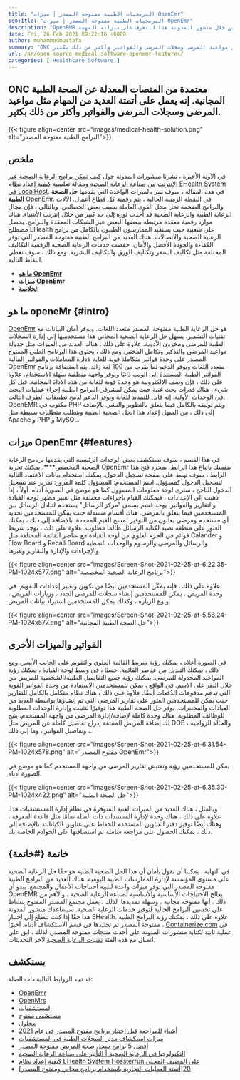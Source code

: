 ```yaml
---
title: "البرمجيات الطبية مفتوحة المصدر | ميزات OpenEmr" 
seoTitle: "البرمجيات الطبية مفتوحة المصدر | ميزات OpenEmr" 
description: "OpenEMR هو برنامج طبي مفتوح المصدر لإدارة الممارسات والموارد الطبية. انتقل من خلال منشور المدونة هذا للتعرف على ميزاته المهمة." 
date: Fri, 26 Feb 2021 09:22:16 +0000
author: muhammadmustafa
summary: "ONC معتمد من طاولة طبية حلول الصحة الطبية. إنه يعمل على أتمتة العديد من المهام مثل مواعيد المرضى وسجلات المرضى والفواتير وأكثر من ذلك بكثير." 
url: /ar/open-source-medical-software-openemr-features/
categories: ['Healthcare Software']
---
```


## ONC معتمدة من المنصات المعدلة عن الصحة الطبية المجانية. إنه يعمل على أتمتة العديد من المهام مثل مواعيد المرضى وسجلات المرضى والفواتير وأكثر من ذلك بكثير.

{{< figure align=center src="images/medical-health-solution.png" alt="البرامج الطبية مفتوحة المصدر">}}


## ملخص
في الآونة الأخيرة ، نشرنا منشورات المدونة حول [كيف تمكن برامج الرعاية الصحية عبر الإنترنت من صناعة الرعاية الصحية][1] ومقالة تعليمية [كيفية إعداد نظام EHealth System في LocalHost][2]. في هذه المقالة ، سوف نمر بالميزات الواعدة التي يقدمها **حل الصحة الطبية** OpenEmr. في النقطة الزمنية الحالية ، يتم رقمنة كل قطاع أعمال. الآلات والبرامج الضخمة تحل محل القوى العاملة بسبب بعض الخصائص. وبالتالي ، فإن مجال الرعاية الطبية والرعاية الصحية قد أحدث ثورة إلى حد كبير من خلال إنترنت الأشياء. هناك موارد رقمية معقدة مرتبطة ببعضها البعض عبر الشبكات المعقدة والبرامج. يحصل مصطلح EHealth على شعبية حيث يستفيد الممارسون الطبيون بالكامل من برامج الرعاية الصحية والاتصالات.
هناك العديد من البرامج الطبية مفتوحة المصدر التي توفر الكفاءة والجودة الأفضل والأمان. خفضت خدمات الرعاية الصحية الرقمية التكاليف المختلفة مثل تكاليف السفر وتكاليف الورق والتكاليف البشرية. ومع ذلك ، سوف نغطي النقاط التالية.
* [ **ما هو OpenEmr** ][3]
* [ **ميزات OpenEmr** ][4]
* [ **الخلاصة** ][5]

## ما هو openeMr {#intro}

[OpenEmr][6] هو حل الرعاية الطبية مفتوحة المصدر متعدد اللغات. ويوفر أمان البيانات مع تقنيات التشفير. يسهل حل الرعاية الصحية المجاني هذا مستخدميها إلى إدارة السجلات الطبية للمرضى ومخزون الأدوية. علاوة على ذلك ، هناك العديد من الميزات مثل جدولة مواعيد المرضى والتذكير وتكامل المختبر. ومع ذلك ، يحتوي هذا البرنامج الطبي المفتوح المصدر على وحدة فواتير متكاملة قوية للغاية لإدارة المعاملات والفواتير المالية. OpenEmr متعدد اللغات ويوفر الدعم لما يقرب من 100 لغة زائد.
يتم استضافة برنامج الفواتير الطبية المستندة إلى الويب ذاتيًا ويوفر واجهة منطقية سهلة الاستخدام. علاوة على ذلك ، فإن وصف الإلكترونية هو وحدة قوية للغاية من هذه الأداة المجانية. قبل كل شيء ، هناك قدرات بحث غنية حيث يمكن لمشرفي البرامج الطبية إجراء عمليات البحث في الوحدات الأولية. إنه قابل للتمديد للغاية ويوفر الدعم لدمج تطبيقات الطرف الثالث. OpenEMR مكتوب في PHP ويتم توثيقه بالكامل فيما يتعلق بالتطوير والنشر. بالإضافة إلى ذلك ، من السهل إعداد هذا الحل الصحية الطبية ويتطلب متطلبات بسيطة مثل Apache و PHP و MySQL.

## ميزات OpenEmr {#features}

في هذا القسم ، سوف نستكشف بعض الوحدات الرئيسية التي يقدمها برنامج الرعاية الصحية المخصص****.
يمكنك تجربة OpenEmr بنفسك باتباع هذا [الرابط][7]. بمجرد فتح هذا الرابط ، سوف تهبط على صفحة تسجيل الدخول. يمكنك استخدام بيانات الاعتماد التالية لتسجيل الدخول كمسؤول.
اسم المستخدم: المسؤول
كلمة المرور: تمرير
عند تسجيل الدخول الناجح ، سترى لوحة معلومات المسؤول كما هو موضح في الصورة أدناه.
أولاً ، إذا ذهبت إلى الإعدادات ، فيمكنك القيام بإجراءات مختلفة مثل تغيير مظهر لوحة القيادة والتقارير والفواتير. يوجد قسم يسمى "مركز الرسائل" يستخدم لتبادل الرسائل بين المستخدمين فيما يتعلق بالمرضى. هناك أقسام منسدلة حيث يمكن للمستخدمين تحديد أي مستخدم ومرضى يعانون من التوفير لمسح القيم المحددة. بالإضافة إلى ذلك ، يمكنك العثور على منطقة نصية لكتابة الرسائل طالما مطلوب. علاوة على ذلك ، يوجد شريط قوائم في الجزء العلوي من لوحة القيادة مع عناصر القائمة المختلفة مثل Calander و Flow Board و Recall Board والرسائل والمرضى والرسوم والوحدات النمطية والإجراءات والإدارة والتقارير وغيرها.

{{< figure align=center src="images/Screen-Shot-2021-02-25-at-6.22.35-PM-1024x577.png" alt="برنامج الرعاية الصحية المخصصة">}}

علاوة على ذلك ، فإنه يمكّن المستخدمين أيضًا من تكوين وتغيير إعدادات التقويم. في وحدة المريض ، يمكن للمستخدمين إنشاء سجلات للمرضى الجدد ، وزيارات المريض ، ونوع الزيارة ، وكذلك يمكن للمستخدمين استيراد بيانات المريض.

{{< figure align=center src="images/Screen-Shot-2021-02-25-at-5.56.24-PM-1024x577.png" alt="حل الصحة الطبية المجانية">}}


## الفواتير والميزات الأخرى
في الصورة أعلاه ، يمكنك رؤية شريط القائمة العلوي والتقويم على الجانب الأيسر. ومع ذلك ، يمكنك التبديل بين عناصر القائمة. حسنًا ، في وسط لوحة القيادة ، يمكنك رؤية المواعيد المجدولة للمرضى. يمكنك رؤية جميع التفاصيل الطبية/الشخصية للمريض من خلال النقر على الاسم. في الواقع ، يمكن للمستخدمين الاستفادة من وحدة الفواتير القوية التي تدعم مدفوعات الدُفعات أيضًا. علاوة على ذلك ، هناك نظام متكامل بالكامل للتقارير حيث يمكن للمستخدمين العثور على تقارير المرضى التي تم إنشاؤها بواسطة العديد من العيادات والمختبرات. يوفر حل الصحة الطبية هذا توفيرًا لتثبيت وإدارة الوحدات المطلوبة للوظائف المطلوبة.
هناك وحدة كاملة لإضافة/إدارة المرضى من واجهة المستخدم. يتيح لك إضافة المريض المنبثقة إدراج تفاصيل كاملة عن المريض مثل DOB ، والحالة الزواجية ، وتفاصيل الفواتير ، وما إلى ذلك.

{{< figure align=center src="images/Screen-Shot-2021-02-25-at-6.31.54-PM-1024x578.png" alt="مفتوح المصدر OpenEmr">}}

يمكن للمستخدمين رؤية وتفتيش تقارير المرضى من واجهة المستخدم كما هو موضح في الصورة أدناه.

{{< figure align=center src="images/Screen-Shot-2021-02-25-at-6.35.30-PM-1024x422.png" alt="حل الصحة الطبية">}}

وبالمثل ، هناك العديد من الميزات الغنية المتوفرة في نظام إدارة المستشفيات هذا. علاوة على ذلك ، هناك وحدة لإدارة المستندات ذات الصلة تمامًا مثل قاعدة المعرفة ، وهناك أيضًا توفير دفتر العناوين المستخدم للحفاظ على عناوين الكيانات. بالإضافة إلى ذلك ، يمكنك الحصول على مراجعة شاملة ثم استضافتها على الخوادم الخاصة بك.

## خاتمة {#خاتمة}

في النهاية ، يمكننا أن نقول بأمان أن هذا الحل الصحية الطبية هو حقًا حل الرعاية الصحية على مستوى المؤسسة لإدارة الممارسات الطبية اليومية. هناك العديد من البرامج الطبية مفتوحة المصدر التي توفر ميزات واعدة لتلبية احتياجات الأعمال والمجتمع. يبدو أن OpenEMR يعالج الاحتياجات الأساسية والأساسية لصناعة الرعاية الصحية ، والأهم من ذلك ، أنها مفتوحة مجانية ، وسهلة تمديدها. لذلك ، يعمل مجتمع المصدر المفتوح بنشاط على تحسين البرامج الحالية لتوفير خدمات الرعاية الصحية. سيساعدك منشور المدونة هذا حقًا إذا كنت تتطلع إلى اختيار EHealth. علاوة على ذلك ، يمكنك رؤية البرامج الطبية مفتوحة المصدر تم تجنيدها في قسم الاستكشاف أدناه. أخيرًا ، [Containerize.com][8] في عملية ثابتة لكتابة منشورات المدونة على أحدث منتجات مفتوحة المصدر. لذلك ، ابق على اتصال مع هذه الفئة [تقنيات الرعاية الصحية][9] لآخر التحديثات.

## يستكشف
قد تجد الروابط التالية ذات الصلة:
  * [OpenEmr][10]
  * [OpenMrs][11]
  * [المستشفيات][12]
  * [مستشفى مفتوح][13]
  * [محلول][14]
  * [أشياء للمراجعة قبل اختيار برنامج مفتوح المصدر في عام 2021][15]
  * [ميزات استكشاف مدير السجلات الطبية في المستشفيات][16]
  * [أفضل 5 برامج سجل صحة المريض مفتوحة المصدر][17]
  * [التكنولوجيا في الرعاية الصحية | التأثير على صناعة الرعاية الصحية][18]
  * [كيفية إعداد نظام EHealth System Hossterrun على المضيف المحلي][2]
  * [[أتمتة العمليات التجارية باستخدام برنامج مجاني ومفتوح المصدر][19]][20]



[1]: https://blog.containerize.com/2021/02/12/how-online-healthcare-software-empowers-healthcare-industry/
[2]: https://blog.containerize.com/healthcare-software/how-to-install-hospitalrun-hospital-management-system/
[3]: #intro
[4]: #features
[5]: #Conclusion
[6]: https://products.containerize.com/healthcare-technologies/openemr
[7]: https://demo.openemr.io/openemr
[8]: https://www.containerize.com/
[9]: https://products.containerize.com/health-care-technologies
[10]: https://products.containerize.com/health-care-technologies/openemr
[11]: https://products.containerize.com/health-care-technologies/openmrs
[12]: https://products.containerize.com/healthcare-technologies/hospitalrun
[13]: https://products.containerize.com/healthcare-technologies/open-hospital
[14]: https://products.containerize.com/healthcare-technologies/solismed
[15]: https://blog.containerize.com/cmdb-software/things-to-review-before-opting-open-source-software-in-2021/
[16]: https://blog.containerize.com/healthcare-software/features-exploration-of-medical-record-manager-hospitalrun/
[17]: https://blog.containerize.com/2021/03/05/top-5-open-source-patient-record-management-software/
[18]: https://blog.containerize.com/2021/02/12/technology-in-healthcare-impact-on-healthcare-industry/
[19]: https://blog.containerize.com/blogging/automate-business-operations-using-open-source-software/
[20]: https://blog.containerize.com/healthcare-software/how-to-install-hospitalrun-hospital-management-system/
